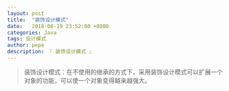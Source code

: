 ```yaml
---
layout: post
title:  "装饰设计模式"
date:   2018-08-19 23:52:00 +0800
categories: Java
tags: 设计模式
author: pepe
description: 『 装饰设计模式 』
---
```


> 装饰设计模式：在不使用的继承的方式下，采用装饰设计模式可以扩展一个对象的功能，可以使一个对象变得越来越强大。

